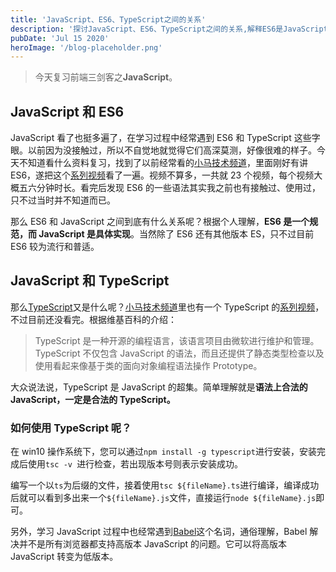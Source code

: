 ```yaml
---
title: 'JavaScript、ES6、TypeScript之间的关系'
description: '探讨JavaScript、ES6、TypeScript之间的关系,解释ES6是JavaScript的一个版本,TypeScript是JavaScript的超集,并介绍TypeScript的安装和使用方法。'
pubDate: 'Jul 15 2020'
heroImage: '/blog-placeholder.png'
---
```


> 今天复习前端三剑客之**JavaScript**。

## JavaScript 和 ES6

JavaScript 看了也挺多遍了，在学习过程中经常遇到 ES6 和 TypeScript 这些字眼。以前因为没接触过，所以不自觉地就觉得它们高深莫测，好像很难的样子。今天不知道看什么资料复习，找到了以前经常看的[小马技术频道](https://www.youtube.com/channel/UCazV3A3_1-Mtd6E_auw_ifg)，里面刚好有讲 ES6，遂把这个[系列视频](https://www.youtube.com/playlist?list=PLliocbKHJNwu150Kc7_eEywQBFLTJyPZs)看了一遍。视频不算多，一共就 23 个视频，每个视频大概五六分钟时长。看完后发现 ES6 的一些语法其实我之前也有接触过、使用过，只不过当时并不知道而已。

那么 ES6 和 JavaScript 之间到底有什么关系呢？根据个人理解，**ES6 是一个规范，而 JavaScript 是具体实现**。当然除了 ES6 还有其他版本 ES，只不过目前 ES6 较为流行和普适。

## JavaScript 和 TypeScript

那么[TypeScript](https://www.typescriptlang.org/)又是什么呢？[小马技术频道](https://www.youtube.com/channel/UCazV3A3_1-Mtd6E_auw_ifg)里也有一个 TypeScript 的[系列视频](https://www.youtube.com/playlist?list=PLliocbKHJNwtCfLQu5U3LF_AS-wuP6M7w)，不过目前还没看完。根据维基百科的介绍：

> TypeScript 是一种开源的编程语言，该语言项目由微软进行维护和管理。TypeScript 不仅包含 JavaScript 的语法，而且还提供了静态类型检查以及使用看起来像基于类的面向对象编程语法操作 Prototype。

大众说法说，TypeScript 是 JavaScript 的超集。简单理解就是**语法上合法的 JavaScript，一定是合法的 TypeScript。**

### 如何使用 TypeScript 呢？

在 win10 操作系统下，您可以通过`npm install -g typescript`进行安装，安装完成后使用`tsc -v `进行检查，若出现版本号则表示安装成功。

编写一个以`ts`为后缀的文件，接着使用`tsc ${fileName}.ts`进行编译，编译成功后就可以看到多出来一个`${fileName}.js`文件，直接运行`node ${fileName}.js`即可。

另外，学习 JavaScript 过程中也经常遇到[Babel](https://babeljs.io/)这个名词，通俗理解，Babel 解决并不是所有浏览器都支持高版本 JavaScript 的问题。它可以将高版本 JavaScript 转变为低版本。
